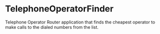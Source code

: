 # TelephoneOperatorFinder
Telephone Operator Router application that finds the cheapest operator to make calls to the dialed numbers from the list.
